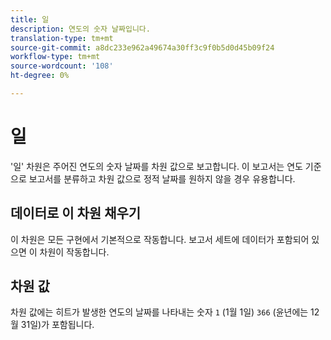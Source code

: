 ```yaml
---
title: 일
description: 연도의 숫자 날짜입니다.
translation-type: tm+mt
source-git-commit: a8dc233e962a49674a30ff3c9f0b5d0d45b09f24
workflow-type: tm+mt
source-wordcount: '108'
ht-degree: 0%

---
```



# 일

&#39;일&#39; 차원은 주어진 연도의 숫자 날짜를 차원 값으로 보고합니다. 이 보고서는 연도 기준으로 보고서를 분류하고 차원 값으로 정적 날짜를 원하지 않을 경우 유용합니다.

## 데이터로 이 차원 채우기

이 차원은 모든 구현에서 기본적으로 작동합니다. 보고서 세트에 데이터가 포함되어 있으면 이 차원이 작동합니다.

## 차원 값

차원 값에는 히트가 발생한 연도의 날짜를 나타내는 숫자 `1` (1월 1일) `366` (윤년에는 12월 31일)가 포함됩니다.
